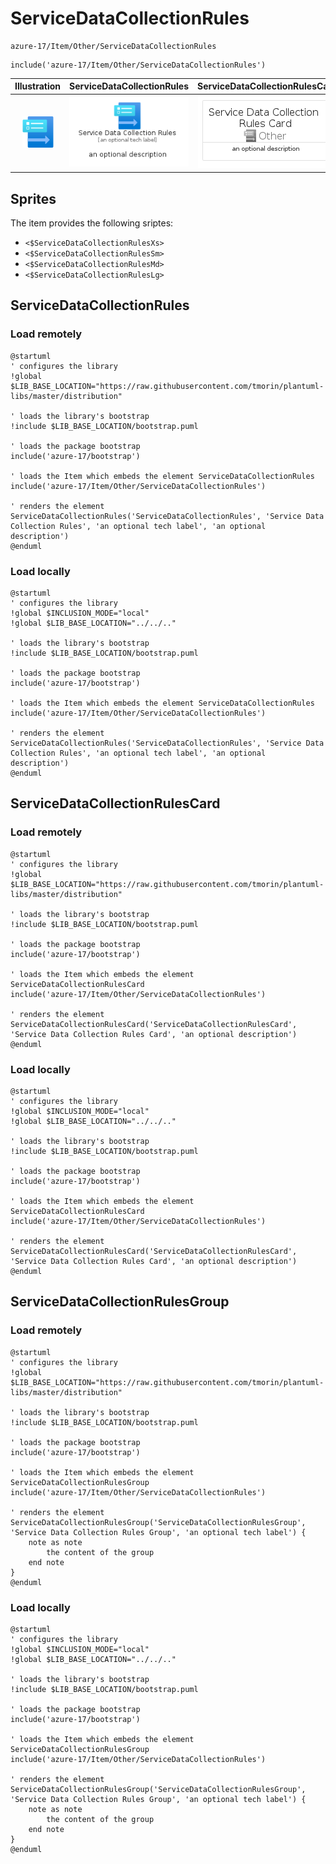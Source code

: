 # ServiceDataCollectionRules


```text
azure-17/Item/Other/ServiceDataCollectionRules
```

```text
include('azure-17/Item/Other/ServiceDataCollectionRules')
```



| Illustration | ServiceDataCollectionRules | ServiceDataCollectionRulesCard | ServiceDataCollectionRulesGroup |
| :---: | :---: | :---: | :---: |
| ![illustration for Illustration](../../../azure-17/Item/Other/ServiceDataCollectionRules.png) | ![illustration for ServiceDataCollectionRules](../../../azure-17/Item/Other/ServiceDataCollectionRules.Local.png) | ![illustration for ServiceDataCollectionRulesCard](../../../azure-17/Item/Other/ServiceDataCollectionRulesCard.Local.png) | ![illustration for ServiceDataCollectionRulesGroup](../../../azure-17/Item/Other/ServiceDataCollectionRulesGroup.Local.png) |



## Sprites
The item provides the following sriptes:

- `<$ServiceDataCollectionRulesXs>`
- `<$ServiceDataCollectionRulesSm>`
- `<$ServiceDataCollectionRulesMd>`
- `<$ServiceDataCollectionRulesLg>`





## ServiceDataCollectionRules

### Load remotely
```plantuml
@startuml
' configures the library
!global $LIB_BASE_LOCATION="https://raw.githubusercontent.com/tmorin/plantuml-libs/master/distribution"

' loads the library's bootstrap
!include $LIB_BASE_LOCATION/bootstrap.puml

' loads the package bootstrap
include('azure-17/bootstrap')

' loads the Item which embeds the element ServiceDataCollectionRules
include('azure-17/Item/Other/ServiceDataCollectionRules')

' renders the element
ServiceDataCollectionRules('ServiceDataCollectionRules', 'Service Data Collection Rules', 'an optional tech label', 'an optional description')
@enduml
```

### Load locally
```plantuml
@startuml
' configures the library
!global $INCLUSION_MODE="local"
!global $LIB_BASE_LOCATION="../../.."

' loads the library's bootstrap
!include $LIB_BASE_LOCATION/bootstrap.puml

' loads the package bootstrap
include('azure-17/bootstrap')

' loads the Item which embeds the element ServiceDataCollectionRules
include('azure-17/Item/Other/ServiceDataCollectionRules')

' renders the element
ServiceDataCollectionRules('ServiceDataCollectionRules', 'Service Data Collection Rules', 'an optional tech label', 'an optional description')
@enduml
```

## ServiceDataCollectionRulesCard

### Load remotely
```plantuml
@startuml
' configures the library
!global $LIB_BASE_LOCATION="https://raw.githubusercontent.com/tmorin/plantuml-libs/master/distribution"

' loads the library's bootstrap
!include $LIB_BASE_LOCATION/bootstrap.puml

' loads the package bootstrap
include('azure-17/bootstrap')

' loads the Item which embeds the element ServiceDataCollectionRulesCard
include('azure-17/Item/Other/ServiceDataCollectionRules')

' renders the element
ServiceDataCollectionRulesCard('ServiceDataCollectionRulesCard', 'Service Data Collection Rules Card', 'an optional description')
@enduml
```

### Load locally
```plantuml
@startuml
' configures the library
!global $INCLUSION_MODE="local"
!global $LIB_BASE_LOCATION="../../.."

' loads the library's bootstrap
!include $LIB_BASE_LOCATION/bootstrap.puml

' loads the package bootstrap
include('azure-17/bootstrap')

' loads the Item which embeds the element ServiceDataCollectionRulesCard
include('azure-17/Item/Other/ServiceDataCollectionRules')

' renders the element
ServiceDataCollectionRulesCard('ServiceDataCollectionRulesCard', 'Service Data Collection Rules Card', 'an optional description')
@enduml
```

## ServiceDataCollectionRulesGroup

### Load remotely
```plantuml
@startuml
' configures the library
!global $LIB_BASE_LOCATION="https://raw.githubusercontent.com/tmorin/plantuml-libs/master/distribution"

' loads the library's bootstrap
!include $LIB_BASE_LOCATION/bootstrap.puml

' loads the package bootstrap
include('azure-17/bootstrap')

' loads the Item which embeds the element ServiceDataCollectionRulesGroup
include('azure-17/Item/Other/ServiceDataCollectionRules')

' renders the element
ServiceDataCollectionRulesGroup('ServiceDataCollectionRulesGroup', 'Service Data Collection Rules Group', 'an optional tech label') {
    note as note
        the content of the group
    end note
}
@enduml
```

### Load locally
```plantuml
@startuml
' configures the library
!global $INCLUSION_MODE="local"
!global $LIB_BASE_LOCATION="../../.."

' loads the library's bootstrap
!include $LIB_BASE_LOCATION/bootstrap.puml

' loads the package bootstrap
include('azure-17/bootstrap')

' loads the Item which embeds the element ServiceDataCollectionRulesGroup
include('azure-17/Item/Other/ServiceDataCollectionRules')

' renders the element
ServiceDataCollectionRulesGroup('ServiceDataCollectionRulesGroup', 'Service Data Collection Rules Group', 'an optional tech label') {
    note as note
        the content of the group
    end note
}
@enduml
```

